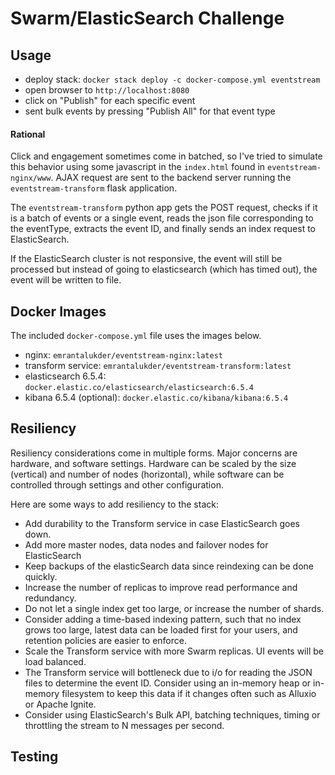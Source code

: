 # Swarm/ElasticSearch Challenge

## Usage

* deploy stack: `docker stack deploy -c docker-compose.yml eventstream`
* open browser to `http://localhost:8080`
* click on "Publish" for each specific event
* sent bulk events by pressing "Publish All" for that event type

#### Rational

Click and engagement sometimes come in batched, so I've tried to simulate this behavior using some javascript in the `index.html` found in `eventstream-nginx/www`. AJAX request are sent to the backend server running the `eventstream-transform` flask application.

The `eventstream-transform` python app gets the POST request, checks if it is a batch of events or a single event, reads the json file corresponding to the eventType, extracts the event ID, and finally sends an index request to ElasticSearch.

If the ElasticSearch cluster is not responsive, the event will still be processed but instead of going to elasticsearch (which has timed out), the event will be written to file.



## Docker Images

The included `docker-compose.yml` file uses the images below.

* nginx: `emrantalukder/eventstream-nginx:latest`
* transform service: `emrantalukder/eventstream-transform:latest`
* elasticsearch 6.5.4: `docker.elastic.co/elasticsearch/elasticsearch:6.5.4`
* kibana 6.5.4 (optional): `docker.elastic.co/kibana/kibana:6.5.4`

## Resiliency

Resiliency considerations come in multiple forms. Major concerns are hardware, and software settings. Hardware can be scaled by the size (vertical) and number of nodes (horizontal), while software can be controlled through settings and other configuration.

Here are some ways to add resiliency to the stack:

* Add durability to the Transform service in case ElasticSearch goes down.
* Add more master nodes, data nodes and failover nodes for ElasticSearch
* Keep backups of the elasticSearch data since reindexing can be done quickly.
* Increase the number of replicas to improve read performance and redundancy.
* Do not let a single index get too large, or increase the number of shards.
* Consider adding a time-based indexing pattern, such that no index grows too large, latest data can be loaded first for your users, and retention policies are easier to enforce.
* Scale the Transform service with more Swarm replicas. UI events will be load balanced.
* The Transform service will bottleneck due to i/o for reading the JSON files to determine the event ID. Consider using an in-memory heap or in-memory filesystem to keep this data if it changes often such as Alluxio or Apache Ignite.
* Consider using ElasticSearch's Bulk API, batching techniques, timing or throttling the stream to N messages per second.

## Testing
